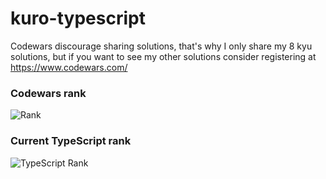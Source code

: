 # kuro-typescript

Codewars discourage sharing solutions, that's why I only share my 8 kyu solutions, but if you want to see my other solutions consider registering at https://www.codewars.com/

### Codewars rank
![Rank](https://www.codewars.com/users/kurovale/badges/large)

### Current TypeScript rank

![TypeScript Rank](https://shields.io/badge/-6%20kyu-white?logo=typescript&style=for-the-badge)
